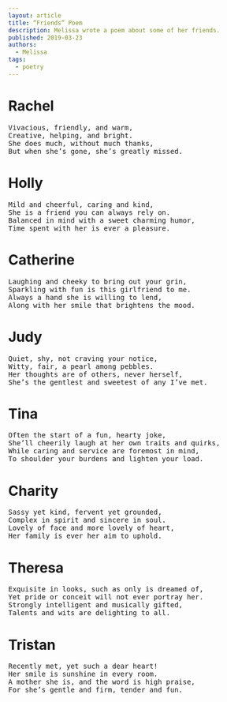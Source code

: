 ```yaml
---
layout: article
title: “Friends” Poem
description: Melissa wrote a poem about some of her friends.
published: 2019-03-23
authors:
  - Melissa
tags: 
  - poetry
---
```


# Rachel
<pre>Vivacious, friendly, and warm,
Creative, helping, and bright.
She does much, without much thanks,
But when she’s gone, she’s greatly missed.</pre>

# Holly
<pre>Mild and cheerful, caring and kind,
She is a friend you can always rely on.
Balanced in mind with a sweet charming humor,
Time spent with her is ever a pleasure.</pre>  

# Catherine
<pre>Laughing and cheeky to bring out your grin,
Sparkling with fun is this girlfriend to me.
Always a hand she is willing to lend,
Along with her smile that brightens the mood.</pre>

# Judy
<pre>Quiet, shy, not craving your notice,
Witty, fair, a pearl among pebbles.
Her thoughts are of others, never herself,
She’s the gentlest and sweetest of any I’ve met.</pre>

# Tina
<pre>Often the start of a fun, hearty joke,
She’ll cheerily laugh at her own traits and quirks,
While caring and service are foremost in mind,
To shoulder your burdens and lighten your load.</pre>

# Charity
<pre>Sassy yet kind, fervent yet grounded,
Complex in spirit and sincere in soul.
Lovely of face and more lovely of heart,
Her family is ever her aim to uphold.</pre>

# Theresa
<pre>Exquisite in looks, such as only is dreamed of,
Yet pride or conceit will not ever portray her.
Strongly intelligent and musically gifted,
Talents and wits are delighting to all.</pre>

# Tristan
<pre>Recently met, yet such a dear heart!
Her smile is sunshine in every room.
A mother she is, and the word is high praise,
For she’s gentle and firm, tender and fun.</pre>